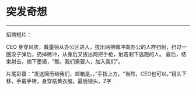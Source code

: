 # 突发奇想

----------------

招聘短片：

CEO 身穿风衣，戴墨镜从办公区进入，拔出两把微冲向办公的人群扫射，扫过一圈没子弹后，扔掉微冲，从身后又拔出两把手枪，射击剩下逃跑的人。
最后，结束射击，摘下墨镜，"瞧，我们需要人，加入我们"。

片尾彩蛋：“发送简历给我们，邮箱是。。”手指上方。“当然，CEO也可以。”镜头下移，手戴手铐，身穿桔黄衣服。最后镜头，Z字